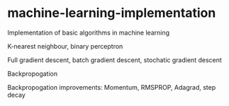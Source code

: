 # machine-learning-implementation
Implementation of basic algorithms in machine learning

K-nearest neighbour, binary perceptron

Full gradient descent, batch gradient descent, stochatic gradient descent

Backpropogation

Backpropogation improvements: Momentum, RMSPROP, Adagrad, step decay
